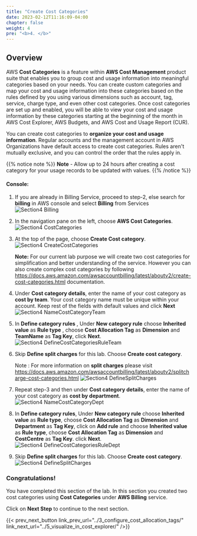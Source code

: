 ```yaml
---
title: "Create Cost Categories"
date: 2023-02-12T11:16:09-04:00
chapter: false
weight: 4
pre: "<b>4. </b>"
---
```


## Overview

AWS **Cost Categories** is a feature within **AWS Cost Management** product
suite that enables you to group cost and usage information into
meaningful categories based on your needs. You can create custom
categories and map your cost and usage information into these categories
based on the rules defined by you using various dimensions such as
account, tag, service, charge type, and even other cost categories. Once
cost categories are set up and enabled, you will be able to view your
cost and usage information by these categories starting at the beginning
of the month in AWS Cost Explorer, AWS Budgets, and AWS Cost and Usage
Report (CUR).

You can create cost categories to **organize your cost and usage information**. Regular accounts and the management account in AWS
Organizations have default access to create cost categories. Rules
aren\'t mutually exclusive, and you can control the order that the rules
apply in.

{{% notice note %}}
**Note** - Allow up to 24 hours after creating a cost category for
your usage records to be updated with values.
{{% /notice %}}

#### Console:

1. If you are already in Billing Service, proceed to step-2, else search for **billing** in AWS console and select **Billing** from Services
   ![Section4 Billing](/Cost/200_Cost_Category/Images/section4/billingService.png)

2. In the navigation pane on the left, choose **AWS Cost Categories**.
 ![Section4 CostCategories](/Cost/200_Cost_Category/Images/section4/costCategoriesService.png)

3. At the top of the page, choose **Create Cost category**.
 ![Section4 CreateCostCategories](/Cost/200_Cost_Category/Images/section4/createCostCategory.png)

   **Note:** For our current lab purpose we will create two cost categories for
   simplification and better understanding of the service. However you
   can also create complex cost categories by following
   <https://docs.aws.amazon.com/awsaccountbilling/latest/aboutv2/create-cost-categories.html>
   documentation.

4. Under **Cost category details**, enter the name of your cost
    category as **cost by team**. Your cost category name must be unique
    within your account. Keep rest of the fields with default values and
    click **Next**
 ![Section4 NameCostCategoryTeam](/Cost/200_Cost_Category/Images/section4/nameCostCategoryTeam.png)

5. In **Define category rules** , Under **New category rule** choose **Inherited value** as **Rule type** , choose **Cost Allocation Tag** as **Dimension** and **TeamName** as **Tag Key**, click **Next**.
 ![Section4 DefineCostCategoriesRuleTeam](/Cost/200_Cost_Category/Images/section4/defineCategoryRuleTeam.png)

6. Skip **Define split charges** for this lab. Choose **Create cost category**.
    
   Note : For more information on **split charges** please visit
   <https://docs.aws.amazon.com/awsaccountbilling/latest/aboutv2/splitcharge-cost-categories.html>
   ![Section4 DefineSplitCharges](/Cost/200_Cost_Category/Images/section4/defineSplitCharges.png)

7. Repeat step-3 and then under **Cost category details**,
    enter the name of your cost category as **cost by department**.
 ![Section4 NameCostCategoryDept](/Cost/200_Cost_Category/Images/section4/nameCostCategoryDept.png)

8. In **Define category rules**, Under **New category rule** choose **Inherited value** as **Rule type**, choose **Cost Allocation Tag** as **Dimension** and **Department** as **Tag Key**, 
   click on **Add rule** and choose **Inherited value** as **Rule type**, choose **Cost Allocation Tag** as **Dimension** and **CostCentre** as **Tag Key**. click **Next**.
 ![Section4 DefineCostCategoriesRuleDept](/Cost/200_Cost_Category/Images/section4/defineCategoryRulesDept.png)

9. Skip **Define split charges** for this lab. Choose **Create cost category**.
 ![Section4 DefineSplitCharges](/Cost/200_Cost_Category/Images/section4/defineSplitCharges.png)

### Congratulations!

You have completed this section of the lab. In this section you created
two cost categories using **Cost Categories** under **AWS Billing**
service.

Click on **Next Step** to continue to the next section.

{{< prev_next_button link_prev_url="../3_configure_cost_allocation_tags/" link_next_url="../5_visualize_in_cost_explorer/" />}}

